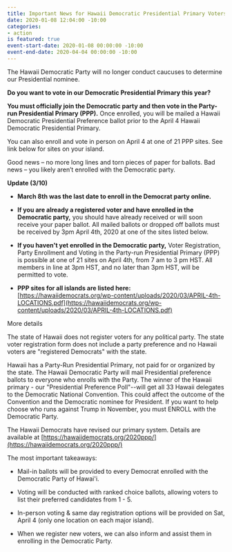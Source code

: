 ```yaml
---
title: Important News for Hawaii Democratic Presidential Primary Voters
date: 2020-01-08 12:04:00 -10:00
categories:
- action
is featured: true
event-start-date: 2020-01-08 00:00:00 -10:00
event-end-date: 2020-04-04 00:00:00 -10:00
---
```


The Hawaii Democratic Party will no longer conduct caucuses to determine our Presidential nominee.

**Do you want to vote in our Democratic Presidential Primary this year?**

**You must officially join the Democratic party and then vote in the Party-run Presidential Primary (PPP).** Once enrolled, you will be mailed a  Hawaii Democratic Presidential Preference ballot prior to the April 4 Hawaii Democratic Presidential Primary.

You can also enroll and vote in person on April 4 at one of 21 PPP sites. See link below for sites on your island.

Good news – no more long lines and torn pieces of paper for ballots. Bad news – you likely aren’t enrolled with the Democratic party.

**Update (3/10)**

* **March 8th was the last date to enroll in the Democrat party online.**

* **If you are already a registered voter and have enrolled in the Democratic party,**  you should have already received or will soon receive your paper ballot. All mailed ballots or dropped off ballots must be received by 3pm April 4th, 2020 at one of the sites listed below.

* **If you haven't yet enrolled in the Democratic party,**  Voter Registration, Party Enrollment and Voting in the Party-run Presidential Primary (PPP) is possible at one of 21 sites on April 4th, from 7 am to 3 pm HST. All members in line at 3pm HST, and no later than 3pm HST, will be permitted to vote.

* **PPP sites for all islands are listed here:** [https://hawaiidemocrats.org/wp-content/uploads/2020/03/APRIL-4th-LOCATIONS.pdf](https://hawaiidemocrats.org/wp-content/uploads/2020/03/APRIL-4th-LOCATIONS.pdf)

More details

The state of Hawaii does not register voters for any political party.  The state voter registration form does not include a party preference and no Hawaii voters are "registered Democrats" with the state.

Hawaii has a Party-Run Presidential Primary, not paid for or organized by the state.  The Hawaii Democratic Party will mail Presidential preference ballots to everyone who enrolls with the Party.  The winner of the Hawaii primary - our "Presidential Preference Poll"--will get all 33 Hawaii delegates to the Democratic National Convention.  This could affect the outcome of the Convention and the Democratic nominee for President.  If you want to help choose who runs against Trump in November, you must ENROLL with the Democratic Party.

The Hawaii Democrats have revised our primary system.  Details are available at [https://hawaiidemocrats.org/2020ppp/](https://hawaiidemocrats.org/2020ppp/)

The most important takeaways:

* Mail-in ballots will be provided to every Democrat enrolled with the Democratic Party of Hawai'i.

* Voting will be conducted with ranked choice ballots, allowing voters to list their preferred candidates from 1 - 5.

* In-person voting & same day registration options will be provided on Sat, April 4 (only one location on each major island).

* When we register new voters, we can also inform and assist them in enrolling in the Democratic Party.